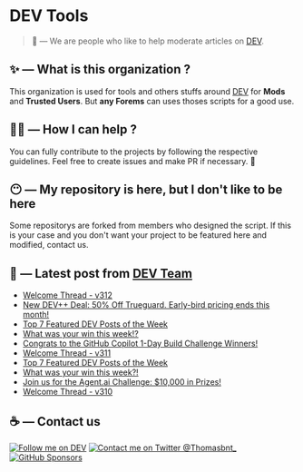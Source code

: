 # DEV Tools

> 🔧 — We are people who like to help moderate articles on [DEV](https://dev.to).

## ✨ — What is this organization ?

This organization is used for tools and others stuffs around [DEV](https://dev.to) for **Mods** and **Trusted Users**. But __any Forems__ can uses thoses scripts for a good use.


## 💪🏼 — How I can help ?

You can fully contribute to the projects by following the respective guidelines. Feel free to create issues and make PR if necessary. 🎉

## 😶 — My repository is here, but I don't like to be here

Some repositorys are forked from members who designed the script. If this is your case and you don't want your project to be featured here and modified, contact us.

## 📝 — Latest post from [DEV Team](https://dev.to/devteam)

<!-- BLOG-POST-LIST:START -->
- [Welcome Thread - v312](https://dev.to/devteam/welcome-thread-v312-3gmp)
- [New DEV++ Deal: 50% Off Trueguard. Early-bird pricing ends this month!](https://dev.to/devteam/new-dev-deal-50-off-trueguard-early-bird-pricing-ends-this-month-4igk)
- [Top 7 Featured DEV Posts of the Week](https://dev.to/devteam/top-7-featured-dev-posts-of-the-week-gk6)
- [What was your win this week!?](https://dev.to/devteam/what-was-your-win-this-week-odp)
- [Congrats to the GitHub Copilot 1-Day Build Challenge Winners!](https://dev.to/devteam/congrats-to-the-github-copilot-1-day-build-challenge-winners-4iok)
- [Welcome Thread - v311](https://dev.to/devteam/welcome-thread-v311-4g24)
- [Top 7 Featured DEV Posts of the Week](https://dev.to/devteam/top-7-featured-dev-posts-of-the-week-3ob4)
- [What was your win this week?!](https://dev.to/devteam/what-was-your-win-this-week-2eei)
- [Join us for the Agent.ai Challenge: $10,000 in Prizes!](https://dev.to/devteam/join-us-for-the-agentai-challenge-10000-in-prizes-dh9)
- [Welcome Thread - v310](https://dev.to/devteam/welcome-thread-v310-348i)
<!-- BLOG-POST-LIST:END -->


## ☕ — Contact us

[![Follow me on DEV](https://img.shields.io/badge/dev.to-%2308090A.svg?&style=for-the-badge&logo=dev.to&logoColor=white&alt=devto)](https://dev.to/thomasbnt)
[![Contact me on Twitter @Thomasbnt_](https://img.shields.io/badge/Contact%20me%20on%20Twitter-%231DA1F2.svg?&style=for-the-badge&logo=twitter&logoColor=white&alt=twitter)](https://twitter.com/messages/1142357270-1142357270?text=Hello,%20I%20contact%20you%20from%20devtotools%20&recipient_id=1142357270) [![GitHub Sponsors](https://img.shields.io/badge/Sponsor%20me-%23EA54AE.svg?&style=for-the-badge&logo=github-sponsors&logoColor=white)](https://github.com/sponsors/thomasbnt)


